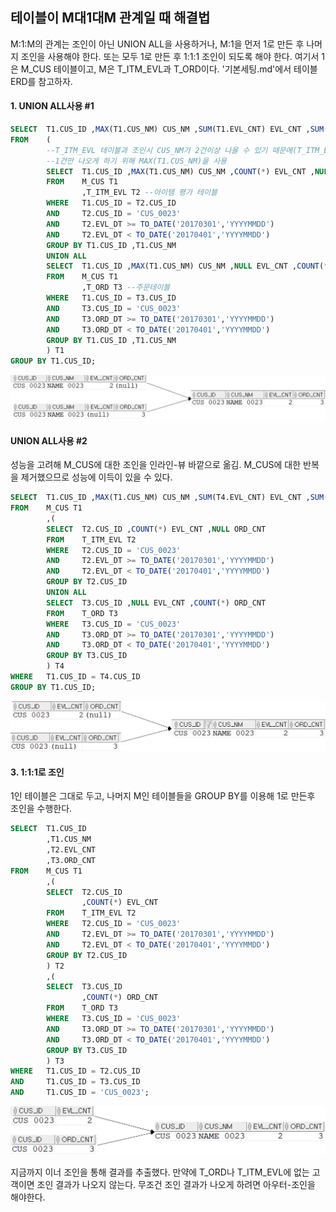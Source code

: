 ## 테이블이 M대1대M 관계일 때 해결법
M:1:M의 관계는 조인이 아닌 UNION ALL을 사용하거나, M:1을 먼저 1로 만든 후 나머지 조인을 사용해야 한다. 또는 모두 1로 만든 후 1:1:1 조인이 되도록 해야 한다.
여기서 1은 M_CUS 테이블이고, M은 T_ITM_EVL과 T_ORD이다. '기본세팅.md'에서 테이블 ERD를 참고하자.
#### 1. UNION ALL사용 #1
```sql
SELECT  T1.CUS_ID ,MAX(T1.CUS_NM) CUS_NM ,SUM(T1.EVL_CNT) EVL_CNT ,SUM(T1.ORD_CNT) ORD_CNT
FROM    (
        --T_ITM_EVL 테이블과 조인시 CUS_NM가 2건이상 나올 수 있기 때문에(T_ITM_EVL에 2건이상있을수 있기 때문)
        --1건만 나오게 하기 위해 MAX(T1.CUS_NM)을 사용
        SELECT  T1.CUS_ID ,MAX(T1.CUS_NM) CUS_NM ,COUNT(*) EVL_CNT ,NULL ORD_CNT
        FROM    M_CUS T1
                ,T_ITM_EVL T2 --아이템 평가 테이블
        WHERE   T1.CUS_ID = T2.CUS_ID
        AND     T2.CUS_ID = 'CUS_0023'
        AND     T2.EVL_DT >= TO_DATE('20170301','YYYYMMDD')
        AND     T2.EVL_DT < TO_DATE('20170401','YYYYMMDD')
        GROUP BY T1.CUS_ID ,T1.CUS_NM
        UNION ALL
        SELECT  T1.CUS_ID ,MAX(T1.CUS_NM) CUS_NM ,NULL EVL_CNT ,COUNT(*) ORD_CNT
        FROM    M_CUS T1
                ,T_ORD T3 --주문테이블
        WHERE   T1.CUS_ID = T3.CUS_ID
        AND     T3.CUS_ID = 'CUS_0023'
        AND     T3.ORD_DT >= TO_DATE('20170301','YYYYMMDD')
        AND     T3.ORD_DT < TO_DATE('20170401','YYYYMMDD')
        GROUP BY T1.CUS_ID ,T1.CUS_NM
        ) T1
GROUP BY T1.CUS_ID;
```
<img src="/picture/그림60.png" />

#### UNION ALL사용 #2
성능을 고려해 M_CUS에 대한 조인을 인라인-뷰 바깥으로 옮김.
M_CUS에 대한 반복을 제거했으므로 성능에 이득이 있을 수 있다.
```sql
SELECT  T1.CUS_ID ,MAX(T1.CUS_NM) CUS_NM ,SUM(T4.EVL_CNT) EVL_CNT ,SUM(T4.ORD_CNT) ORD_CNT
FROM    M_CUS T1
        ,(
        SELECT  T2.CUS_ID ,COUNT(*) EVL_CNT ,NULL ORD_CNT
        FROM    T_ITM_EVL T2
        WHERE   T2.CUS_ID = 'CUS_0023'
        AND     T2.EVL_DT >= TO_DATE('20170301','YYYYMMDD')
        AND     T2.EVL_DT < TO_DATE('20170401','YYYYMMDD')
        GROUP BY T2.CUS_ID
        UNION ALL
        SELECT  T3.CUS_ID ,NULL EVL_CNT ,COUNT(*) ORD_CNT
        FROM    T_ORD T3
        WHERE   T3.CUS_ID = 'CUS_0023'
        AND     T3.ORD_DT >= TO_DATE('20170301','YYYYMMDD')
        AND     T3.ORD_DT < TO_DATE('20170401','YYYYMMDD')
        GROUP BY T3.CUS_ID
        ) T4
WHERE   T1.CUS_ID = T4.CUS_ID
GROUP BY T1.CUS_ID;
```
<img src="/picture/그림61.png" />

#### 3. 1:1:1로 조인
1인 테이블은 그대로 두고, 나머지 M인 테이블들을 GROUP BY를 이용해 1로 만든후 조인을 수행한다.

```sql
SELECT  T1.CUS_ID
        ,T1.CUS_NM
        ,T2.EVL_CNT
        ,T3.ORD_CNT
FROM    M_CUS T1
        ,(
        SELECT  T2.CUS_ID
                ,COUNT(*) EVL_CNT
        FROM    T_ITM_EVL T2
        WHERE   T2.CUS_ID = 'CUS_0023'
        AND     T2.EVL_DT >= TO_DATE('20170301','YYYYMMDD')
        AND     T2.EVL_DT < TO_DATE('20170401','YYYYMMDD')
        GROUP BY T2.CUS_ID
        ) T2
        ,(
        SELECT  T3.CUS_ID
                ,COUNT(*) ORD_CNT
        FROM    T_ORD T3
        WHERE   T3.CUS_ID = 'CUS_0023'
        AND     T3.ORD_DT >= TO_DATE('20170301','YYYYMMDD')
        AND     T3.ORD_DT < TO_DATE('20170401','YYYYMMDD')
        GROUP BY T3.CUS_ID
        ) T3
WHERE   T1.CUS_ID = T2.CUS_ID
AND     T1.CUS_ID = T3.CUS_ID
AND     T1.CUS_ID = 'CUS_0023';
```
<img src="/picture/그림62.png" />

지금까지 이너 조인을 통해 결과를 추출했다. 만약에 T_ORD나 T_ITM_EVL에 없는 고객이면 조인 결과가 나오지 않는다. 무조건 조인 결과가 나오게 하려면 아우터-조인을 해야한다.